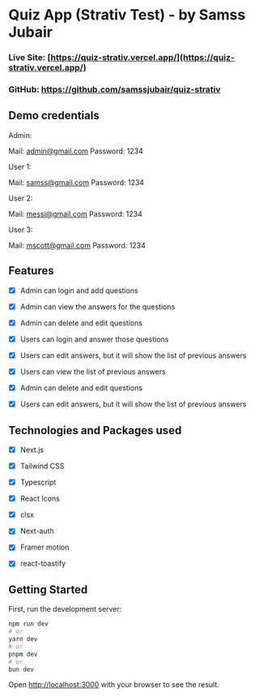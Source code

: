 # Quiz App (Strativ Test) - by Samss Jubair

### Live Site: [https://quiz-strativ.vercel.app/](https://quiz-strativ.vercel.app/)

### GitHub: https://github.com/samssjubair/quiz-strativ

## Demo credentials
Admin:

Mail: admin@gmail.com
Password: 1234

User 1:

Mail: samss@gmail.com
Password: 1234

User 2:

Mail: messi@gmail.com
Password: 1234

User 3:

Mail: mscott@gmail.com
Password: 1234

## Features
- [x] Admin can login and add questions
- [x] Admin can view the answers for the questions
- [x] Admin can delete and edit questions
- [x] Users can login and answer those questions
- [x] Users can edit answers, but it will show the list of previous answers
- [x] Users can view the list of previous answers
- [x] Admin can delete and edit questions
- [x] Users can edit answers, but it will show the list of previous answers


## Technologies and Packages used
- [x] Next.js
- [x] Tailwind CSS
- [x] Typescript
- [x] React Icons
- [x] clsx
- [x] Next-auth
- [x] Framer motion
- [x] react-toastify


## Getting Started

First, run the development server:

```bash
npm run dev
# or
yarn dev
# or
pnpm dev
# or
bun dev
```

Open [http://localhost:3000](http://localhost:3000) with your browser to see the result.